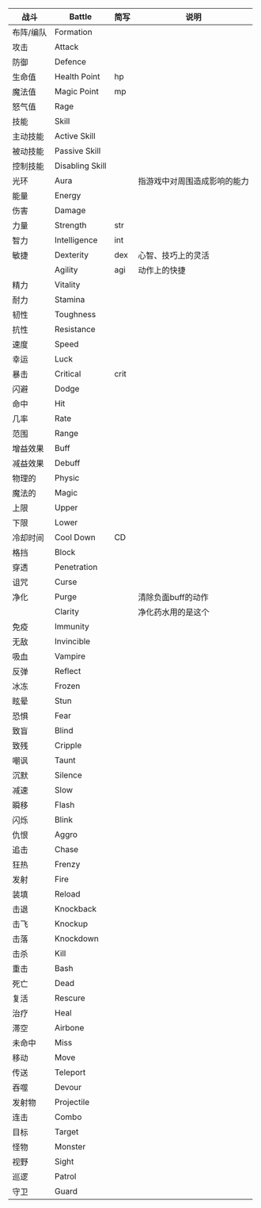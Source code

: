 | 战斗 | Battle | 简写 | 说明 |
| --- | --- | --- | --- |
| 布阵/编队 | Formation | | |
| 攻击 | Attack | | |
| 防御 | Defence | | |
| 生命值 | Health Point | hp | |
| 魔法值 | Magic Point | mp | |
| 怒气值 | Rage | | |
| 技能 | Skill | | |
| 主动技能 | Active Skill | | |
| 被动技能 | Passive Skill | | |
| 控制技能 | Disabling Skill | | |
| 光环 | Aura | | 指游戏中对周围造成影响的能力 |
| 能量 | Energy | | |
| 伤害 | Damage | | |
| 力量 | Strength | str | |
| 智力 | Intelligence | int | |
| 敏捷 | Dexterity | dex | 心智、技巧上的灵活 |
| | Agility | agi | 动作上的快捷 |
| 精力 | Vitality | | |
| 耐力 | Stamina | | |
| 韧性 | Toughness | | |
| 抗性 | Resistance | | |
| 速度 | Speed | | |
| 幸运 | Luck | | |
| 暴击 | Critical | crit | |
| 闪避 | Dodge | | |
| 命中 | Hit | | |
| 几率 | Rate | | |
| 范围 | Range | | |
| 增益效果 | Buff | | |
| 减益效果 | Debuff | | |
| 物理的 | Physic | | |
| 魔法的 | Magic | | |
| 上限 | Upper | | |
| 下限 | Lower | | |
| 冷却时间 | Cool Down | CD | |
| 格挡 | Block | | |
| 穿透 | Penetration | | |
| 诅咒 | Curse | | |
| 净化 | Purge | | 清除负面buff的动作 |
| | Clarity | | 净化药水用的是这个 |
| 免疫 | Immunity | | |
| 无敌 | Invincible | | |
| 吸血 | Vampire | | |
| 反弹 | Reflect | | |
| 冰冻 | Frozen | | |
| 眩晕 | Stun | | |
| 恐惧 | Fear | | |
| 致盲 | Blind | | |
| 致残 | Cripple | | |
| 嘲讽 | Taunt | | |
| 沉默 | Silence | | |
| 减速 | Slow | | |
| 瞬移 | Flash | | |
| 闪烁 | Blink | | |
| 仇恨 | Aggro | | |
| 追击 | Chase | | |
| 狂热 | Frenzy | | |
| 发射 | Fire | | |
| 装填 | Reload | | |
| 击退 | Knockback | | |
| 击飞 | Knockup | | |
| 击落 | Knockdown | | |
| 击杀 | Kill | | |
| 重击 | Bash | | |
| 死亡 | Dead | | |
| 复活 | Rescure | | |
| 治疗 | Heal | | |
| 滞空 | Airbone | | |
| 未命中 | Miss | | |
| 移动 | Move | | |
| 传送 | Teleport | | |
| 吞噬 | Devour | | |
| 发射物 | Projectile | | |
| 连击 | Combo | | |
| 目标 | Target | | |
| 怪物 | Monster | | |
| 视野 | Sight | | |
| 巡逻 | Patrol | | |
| 守卫 | Guard | | |
